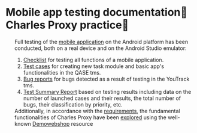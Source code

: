 # Mobile app testing documentation📲Charles Proxy practice🦄
<ul>
Full testing of the <a href="https://drive.google.com/drive/folders/1VBddlNssHo4UFfWDxxg2b2j6rzQ9Gg8_?usp=sharing">mobile application</a> on the Android platform has been conducted, both on a real device and on the Android Studio emulator:
  <ol type="1">  
  <li> <a href="https://docs.google.com/spreadsheets/d/19bYLUiO91qM7nk14qO7aNODqR7yVUMDk/edit?usp=sharing&ouid=118291960799675270050&rtpof=true&sd=true">Checklist</a> for testing all functions of a mobile application.</li> 
  <li> <a href="https://drive.google.com/file/d/1Yj0yia7-oPiErn-02NLTJ3LviuV01AKq/view?usp=sharing">Test cases</a> for creating new task module and basic app's functionalities in the QASE tms.</li> 
  <li> <a href="https://drive.google.com/file/d/1Qhw9M3WFCozu7kYyq9LR4EEWdUBNJfbc/view?usp=sharing">Bug reports</a> for bugs detected as a result of testing in the YouTrack tms.</li> 
  <li> <a href="https://docs.google.com/document/d/1aP3nYAL3-M6lPnfq-7aGyGKq8BMIbOc4DbXqsgFfZIU/edit?usp=sharing">Test Summary Report</a> based on testing results including data on the number of launched cases and their results, the total number of bugs, their classification by priority, etc.</li>
  </ol>
  Additionally, in accordance with the <a href="https://docs.google.com/document/d/1CcXukGgkxVCMDbB_2KBwPhqk5HpSi93pO5U82DZjZqA/edit?usp=sharing">requirements</a>, the fundamental functionalities of Charles Proxy have been <a href="https://drive.google.com/drive/folders/105xKPtmkBt1jzx-1jOy4H9XJo0E6_8A9?usp=sharing">explored</a> using the well-known <a href="[https://docs.google.com/document/d/1aP3nYAL3-M6lPnfq-7aGyGKq8BMIbOc4DbXqsgFfZIU/edit?usp=sharing](http://demowebshop.tricentis.com)">Demowebshop</a> resource
</ul>

